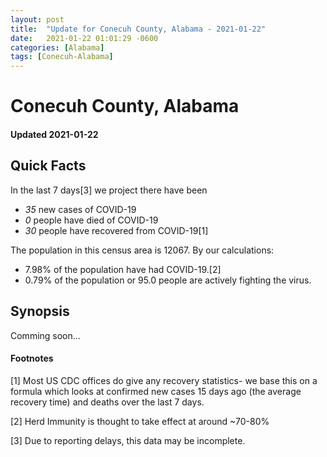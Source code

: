```yaml
---
layout: post
title:  "Update for Conecuh County, Alabama - 2021-01-22"
date:   2021-01-22 01:01:29 -0600
categories: [Alabama]
tags: [Conecuh-Alabama]
---
```


# Conecuh County, Alabama
#### Updated 2021-01-22

## Quick Facts

In the last 7 days[3] we project there have been
- *35* new cases of COVID-19
- *0* people have died of COVID-19
- *30* people have recovered from COVID-19[1]

The population in this census area is 12067. By our calculations:
- 7.98% of the population have had COVID-19.[2]
- 0.79% of the population or 95.0 people are actively fighting the virus.

## Synopsis

Comming soon...


#### Footnotes

[1] Most US CDC offices do give any recovery statistics- we base this on a formula which looks at confirmed new cases
15 days ago (the average recovery time) and deaths over the last 7 days.

[2] Herd Immunity is thought to take effect at around ~70-80%

[3] Due to reporting delays, this data may be incomplete.
 
    